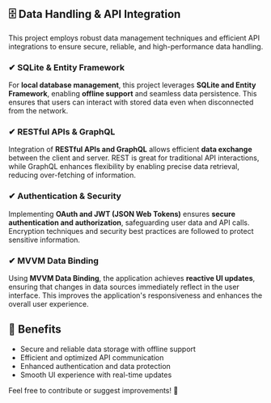 ## 🗄️ Data Handling & API Integration

This project employs robust data management techniques and efficient API integrations to ensure secure, reliable, and high-performance data handling.

### ✔ SQLite & Entity Framework
For **local database management**, this project leverages **SQLite and Entity Framework**, enabling **offline support** and seamless data persistence. This ensures that users can interact with stored data even when disconnected from the network.

### ✔ RESTful APIs & GraphQL
Integration of **RESTful APIs and GraphQL** allows efficient **data exchange** between the client and server. REST is great for traditional API interactions, while GraphQL enhances flexibility by enabling precise data retrieval, reducing over-fetching of information.

### ✔ Authentication & Security
Implementing **OAuth and JWT (JSON Web Tokens)** ensures **secure authentication and authorization**, safeguarding user data and API calls. Encryption techniques and security best practices are followed to protect sensitive information.

### ✔ MVVM Data Binding
Using **MVVM Data Binding**, the application achieves **reactive UI updates**, ensuring that changes in data sources immediately reflect in the user interface. This improves the application's responsiveness and enhances the overall user experience.

## 🚀 Benefits
- Secure and reliable data storage with offline support
- Efficient and optimized API communication
- Enhanced authentication and data protection
- Smooth UI experience with real-time updates

Feel free to contribute or suggest improvements! 🚀
